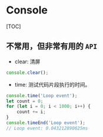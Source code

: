 # Console
[TOC]

## 不常用，但非常有用的 `API`

- clear: 清屏
```javascript
console.clear();
```

- time: 测试代码片段执行的时间。
```javascript
console.time('Loop event');
let count = 0;
for (let i = 0; i < 1000; i++) {
    count += i;
}
console.timeEnd('Loop event');
// Loop event: 0.043212890625ms
```